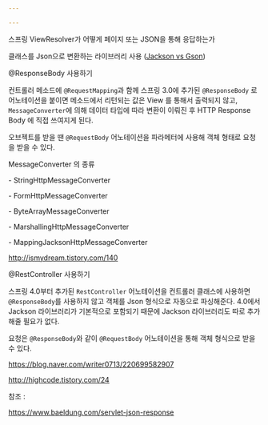 ```yaml
---

---
```




스프링  ViewResolver가 어떻게 페이지 또는 JSON을 통해 응답하는가

클래스를 Json으로 변환하는 라이브러리 사용 ([Jackson vs Gson](https://www.baeldung.com/jackson-vs-gson))



@ResponseBody 사용하기

 컨트롤러 메소드에 `@RequestMapping`과 함께 스프링 3.0에 추가된 `@ResponseBody` 로 어노테이션을 붙이면 메소드에서 리턴되는 값은 View 를 통해서 출력되지 않고, `MessageConverter`에 의해 데이터 타입에 따라 변환이 이뤄진 후 HTTP Response Body 에 직접 쓰여지게 된다.

오브젝트를 받을 땐 `@RequestBody` 어노테이션을 파라메터에 사용해 객체 형태로 요청을 받을 수 있다.

MessageConverter 의 종류

\- StringHttpMessageConverter

\- FormHttpMessageConverter

\- ByteArrayMessageConverter

\- MarshallingHttpMessageConverter

\- MappingJacksonHttpMessageConverter

http://ismydream.tistory.com/140



@RestController 사용하기

 스프링 4.0부터 추가된 `RestController` 어노테이션을 컨트롤러 클래스에 사용하면  `@ResponseBody`를 사용하지 않고 객체를  Json 형식으로 자동으로 파싱해준다. 4.0에서 Jackson 라이브러리가 기본적으로 포함되기 때문에 Jackson 라이브러리도 따로 추가해줄 필요가 없다.

요청은 `@ResponseBody`와 같이 `@RequestBody` 어노테이션을 통해 객체 형식으로 받을 수 있다.

https://blog.naver.com/writer0713/220699582907



http://highcode.tistory.com/24







참조 : 

https://www.baeldung.com/servlet-json-response